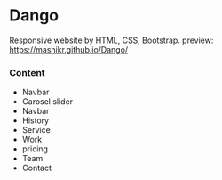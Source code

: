 # Dango
Responsive website by HTML, CSS, Bootstrap. preview: https://mashikr.github.io/Dango/

<h3>Content</h3>
<ul>
<li>Navbar</li>
<li>Carosel slider</li>
<li>Navbar</li>
<li>History</li>
<li>Service</li>
<li>Work</li>
<li>pricing</li>
<li>Team</li>
<li>Contact</li>
</ul>
